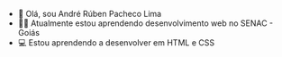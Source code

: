 - 🤵 Olá, sou André Rúben Pacheco Lima
- 👨‍🎓 Atualmente estou aprendendo desenvolvimento web no SENAC - Goiás
- 💻 Estou aprendendo a desenvolver em HTML e CSS
